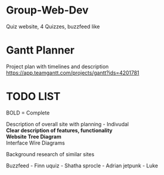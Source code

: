 # Group-Web-Dev
Quiz website, 4 Quizzes, buzzfeed like

# Gantt Planner
Project plan with timelines and description
https://app.teamgantt.com/projects/gantt?ids=4201781

# TODO LIST

BOLD = Complete

Description of overall site with planning - Indivudal \
****Clear description of features, functionality**** \
****Website Tree Diagram****\
Interface Wire Diagrams 

Background research of similar sites 

Buzzfeed - Finn
uquiz - Shatha
sprocle - Adrian
jetpunk - Luke
